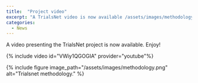 ```yaml
---
title:  "Project video"
excerpt: "A TrialsNet video is now available /assets/images/methodology.png"
categories: 
  - News
---
```


A video presenting the TrialsNet project is now available. Enjoy!

{% include video id="VWiy1QGOGIA" provider="youtube"%}

{% include figure image_path="/assets/images/methodology.png" alt="Trialsnet methodology." %}
